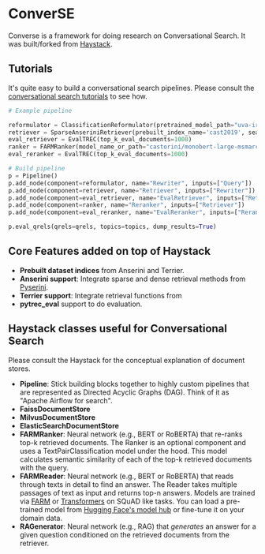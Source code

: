 # ConverSE

Converse is a framework for doing research on Conversational Search. It was built/forked from
[Haystack](https://github.com/deepset-ai/haystack).

## Tutorials
It's quite easy to build a conversational search pipelines. Please consult the [conversational search  tutorials](https://github.com/giguru/converse/tree/master/tutorials/conversational_search) to see how.


```python
# Example pipeline

reformulator = ClassificationReformulator(pretrained_model_path="uva-irlab/quretec")
retriever = SparseAnseriniRetriever(prebuilt_index_name='cast2019', searcher_config={"Dirichlet": {'mu': 2500}})
eval_retriever = EvalTREC(top_k_eval_documents=1000)
ranker = FARMRanker(model_name_or_path="castorini/monobert-large-msmarco-finetune-only", top_k=1000, progress_bar=False)
eval_reranker = EvalTREC(top_k_eval_documents=1000)

# Build pipeline
p = Pipeline()
p.add_node(component=reformulator, name="Rewriter", inputs=["Query"])
p.add_node(component=retriever, name="Retriever", inputs=["Rewriter"])
p.add_node(component=eval_retriever, name="EvalRetriever", inputs=["Retriever"])
p.add_node(component=ranker, name="Reranker", inputs=["Retriever"])
p.add_node(component=eval_reranker, name="EvalReranker", inputs=["Reranker"])

p.eval_qrels(qrels=qrels, topics=topics, dump_results=True)
```

## Core Features added on top of Haystack

- **Prebuilt dataset indices** from Anserini and Terrier.
- **Anserini support**: Integrate sparse and dense retrieval methods from [Pyserini](https://github.com/castorini/pyserini/).
- **Terrier support**: Integrate retrieval functions from
- **pytrec_eval** support to do evaluation.

## Haystack classes useful for Conversational Search

Please consult the Haystack for the conceptual explanation of document stores.

- **Pipeline**: Stick building blocks together to highly custom pipelines that are represented as Directed Acyclic Graphs (DAG). Think of it as "Apache Airflow for search".
- **FaissDocumentStore**
- **MilvusDocumentStore**
- **ElasticSearchDocumentStore**
- **FARMRanker**: Neural network (e.g., BERT or RoBERTA) that re-ranks top-k retrieved documents. The Ranker is an optional component and uses a TextPairClassification model under the hood. This model calculates semantic similarity of each of the top-k retrieved documents with the query.
- **FARMReader**: Neural network (e.g., BERT or RoBERTA) that reads through texts in detail
    to find an answer. The Reader takes multiple passages of text as input and returns top-n answers. Models are trained via [FARM](https://github.com/deepset-ai/FARM) or [Transformers](https://github.com/huggingface/transformers) on SQuAD like tasks.  You can load a pre-trained model from [Hugging Face's model hub](https://huggingface.co/models) or fine-tune it on your domain data.
- **RAGenerator**: Neural network (e.g., RAG) that *generates* an answer for a given question conditioned on the retrieved documents from the retriever.